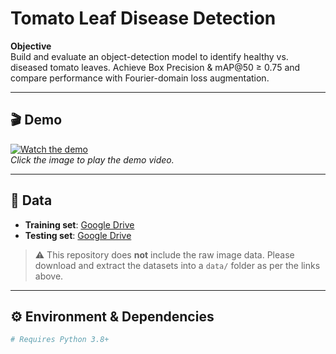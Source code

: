 # Tomato Leaf Disease Detection
**Objective**  
Build and evaluate an object-detection model to identify healthy vs. diseased tomato leaves. Achieve Box Precision & mAP@50 ≥ 0.75 and compare performance with Fourier-domain loss augmentation.

---

## 🎬 Demo

[![Watch the demo](https://img.youtube.com/vi/x10fokG43Aw/0.jpg)](https://youtu.be/x10fokG43Aw)  
*Click the image to play the demo video.*

---

## 📂 Data  
- **Training set**: [Google Drive](https://drive.google.com/drive/folders/18rvdYBQjNOiY5g9KAcCqZhVu0M3UDz-R?usp=drive_link)  
- **Testing set**: [Google Drive](https://drive.google.com/drive/folders/1kU0LtrZcozzOc7dNXuqcfPXWSN36ebXv?usp=drive_link)  

> ⚠️ This repository does **not** include the raw image data. Please download and extract the datasets into a `data/` folder as per the links above.

---

## ⚙️ Environment & Dependencies

```bash
# Requires Python 3.8+
